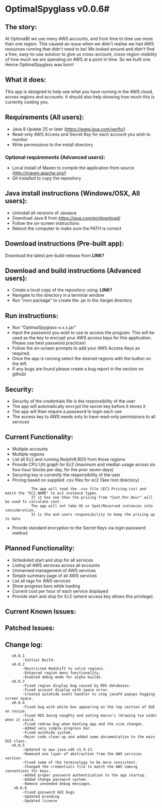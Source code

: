 # OptimalSpyglass v0.0.6#

## The story: ##
At OptimalBI we use many AWS accounts, and from time to time use more than one region. This caused an issue when we didn't realise we had AWS resources running that didn't need to be! We looked around and didn't find a free, easy-to-use solution to give us cross-account, cross-region visibility of how much we are spending on AWS at a point in time. So we built one.
Hence OptimalSpyglass was born!

## What it does: ##
This app is designed to help see what you have running in the AWS cloud, across regions and accounts.
It should also help showing how much this is currently costing you.

## Requirements (All users): ##
* Java 8 Update 25 or later (https://www.java.com/verify/)
* Read-only AWS Access and Secret Key for each account you wish to monitor
* Write permissions to the install directory

### Optional requirements (Advanced users): ###
* Local install of Maven to compile the application from source (http://maven.apache.org/)
* Git installed to copy the repository    

## Java install instructions (Windows/OSX, All users): ##
* Uninstall all versions of Javaava
* Download Java 8 from https://java.com/en/download/
* Follow the on-screen instructions
* Reboot the computer to make sure the PATH is correct

## Download instructions (Pre-built app): ##
Download the latest pre-build release from **LINK?**

## Download and build instructions (Advanced users): ##
* Create a local copy of the repository using: **LINK?**
* Navigate to the directory in a terminal window
* Run "mvn package" to create the .jar in the /target directory

## Run instructions: ##
* Run "OptimalSpyglass-x.x.x.jar"
* Input the password you wish to use to access the program. This will be used as the key to encrypt your AWS access keys for this application. Please use best password practices!
* Follow the on-screen prompts to add your AWS Access Keys as required.
* Once the app is running select the desired regions with the button on the left.
* If any bugs are found please create a bug report in the section on github!

## Security: ##
* Security of the credentials file is the responsibility of the user
* The app will automatically encrypt the secret key before it stores it
* The app will then require a password to login each use
* The access key to AWS needs only to have read-only permissions to all services

## Current Functionality: ##
* Multiple accounts
* Multiple regions
* List all Ec2 and running Redshift,RDS from those regions
* Provide CPU Util graph for Ec2 (maximum and median usage across six four-hour blocks per day, for the prior seven days)
* Securing key is currently the responsibility of the user
* Pricing based on supplied .csv files for ec2 (See root directory)
```
            The app will read the .csv file (EC2.Pricing.csv) and match the "EC2.NAME" to ec2 instance types.
            If it has one then the pricing from "Cost.Per.Hour" will be used to calculate cost.
            The app will not take OS or Spot/Reserved instances into consideration.
            It is the end users responsibility to keep the pricing up to date
```
* Provide standard encryption to the Secret Keys via login password method

## Planned Functionality: ##
* Scheduled start and stop for all services
* Listing all AWS services across all accounts
* Unmanned management of AWS services
* Simple summary page of all AWS services
* List all tags for AWS services
* Show progress bars while loading  
* Current cost per hour of each service displayed
* Provide start and stop for Ec2 (where access key allows this privilege)

## Current Known Issues: ##

## Patched Issues: ##

## Change log: ##

```
   v0.0.1
        -Initial Build.
   v0.0.2
        -Restricted Redshift to valid regions.
        -Enhanced region menu functionality.
        -Enabled debug mode for alpha builds.
   v0.0.3
        -Fixed region display bug caused by RDS databases.
        -Fixed account display with space error.
        -Created autohide event handler to stop javaFX popups hogging screen space.
   v0.0.4
        -Fixed bug with white box appearing on the top section of GUI on resize.
        -Fixed RDS being naughty and eating macca's (drawing too wide) when it could.
        -Fixed redraw bug when booting app and the size changes.
        -Added very simple progress bar.
        -Fixed autohide system.
        -Major code clean up and added some documentation to the main GUI class.
   v0.0.5
        -Updated to aws-java-sdk v1.9.13.
        -Removed one layer of abstraction from the AWS services section.
        -Fixed some of the terminology to be more consistent.
        -Changed the credentials file to match the AWS naming conventions for keys.
        -Added proper password authentication to the app startup.
        -Added change password system.
        -Remove unneeded debug messages.
	v0.0.6
		-Fixed password GUI bugs
		-Updated branding
		-Updated licence
```